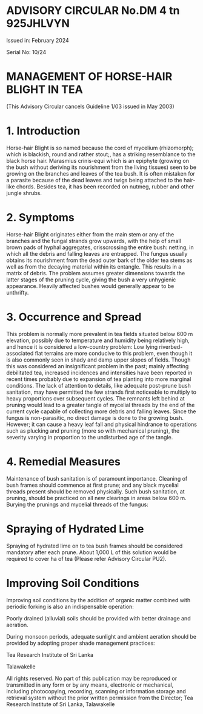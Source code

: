 # ADVISORY CIRCULAR No.DM 4 tn 925JHLVYN

Issued in: February 2024

Serial No: 10/24

# MANAGEMENT OF HORSE-HAIR BLIGHT IN TEA

(This Advisory Circular cancels Guideline 1/03 issued in May 2003)

# 1. Introduction

Horse-hair Blight is so named because the cord of mycelium (rhizomorph); which is blackish, round and rather stout;, has a striking resemblance to the black horse hair. Marasmius crinis-equi which is an epiphyte (growing on the bush without deriving its nourishment from the living tissues) seen to be growing on the branches and leaves of the tea bush. It is often mistaken for a parasite because of the dead leaves and twigs being attached to the hair-like chords. Besides tea, it has been recorded on nutmeg, rubber and other jungle shrubs.

# 2. Symptoms

Horse-hair Blight originates either from the main stem or any of the branches and the fungal strands grow upwards, with the help of small brown pads of hyphal aggregates, crisscrossing the entire bush: netting, in which all the debris and falling leaves are entrapped. The fungus usually obtains its nourishment from the dead outer bark of the older tea stems as well as from the decaying material within its entangle. This results in a matrix of debris. The problem assumes greater dimensions towards the latter stages of the pruning cycle, giving the bush a very unhygienic appearance. Heavily affected bushes would generally appear to be unthrifty.

# 3. Occurrence and Spread

This problem is normally more prevalent in tea fields situated below 600 m elevation, possibly due to temperature and humidity being relatively high, and hence it is considered a low-country problem: Low lying riverbed-associated flat terrains are more conducive to this problem, even though it is also commonly seen in shady and damp upper slopes of fields. Though this was considered an insignificant problem in the past; mainly affecting debilitated tea, increased incidences and intensities have been reported in recent times probably due to expansion of tea planting into more marginal conditions. The lack of attention to details, like adequate post-prune bush sanitation, may have permitted the few strands first noticeable to multiply to heavy proportions over subsequent cycles. The remnants left behind at pruning would lead to a greater tangle of mycelial threads by the end of the current cycle capable of collecting more debris and falling leaves. Since the fungus is non-parasitic, no direct damage is done to the growing bush. However; it can cause a heavy leaf fall and physical hindrance to operations such as plucking and pruning (more so with mechanical pruning), the severity varying in proportion to the undisturbed age of the tangle.

# 4. Remedial Measures

Maintenance of bush sanitation is of paramount importance. Cleaning of bush frames should commence at first prune; and any black mycelial threads present should be removed physically. Such bush sanitation, at pruning, should be practiced on all new clearings in areas below 600 m. Burying the prunings and mycelial threads of the fungus:
# Spraying of Hydrated Lime

Spraying of hydrated lime on to tea bush frames should be considered mandatory after each prune. About 1,000 L of this solution would be required to cover ha of tea (Please refer Advisory Circular PU2).

# Improving Soil Conditions

Improving soil conditions by the addition of organic matter combined with periodic forking is also an indispensable operation:

Poorly drained (alluvial) soils should be provided with better drainage and aeration.

During monsoon periods, adequate sunlight and ambient aeration should be provided by adopting proper shade management practices:

Tea Research Institute of Sri Lanka

Talawakelle


All rights reserved. No part of this publication may be reproduced or transmitted in any form or by any means, electronic or mechanical, including photocopying, recording, scanning or information storage and retrieval system without the prior written permission from the Director; Tea Research Institute of Sri Lanka, Talawakelle